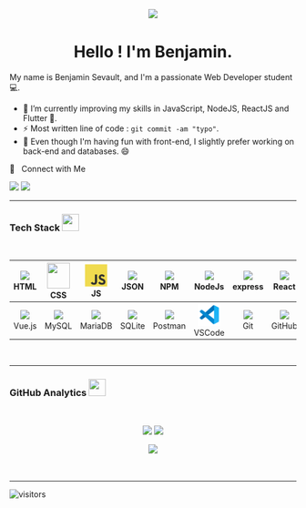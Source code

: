 
<p  align="center"><img src="https://raw.githubusercontent.com/abhisheknaiidu/abhisheknaiidu/master/code.gif" width="450"/></p>

<h1 align="center"> Hello ! I'm Benjamin. </h1>

My name is Benjamin Sevault, and I'm a passionate Web Developer student 💻.

- 🌱 I’m currently improving my skills in JavaScript, NodeJS, ReactJS and Flutter 📲.
- ⚡ Most written line of code : `git commit -am "typo"`.
- 🔭 Even though I'm having fun with front-end, I slightly prefer working on back-end and databases. 😄




🤝 &nbsp; Connect with Me

[<img src="https://img.shields.io/badge/linkedin-%230077B5.svg?&style=for-the-badge&logo=linkedin&logoColor=white" />](https://linkedin.com/in/benjamin-sevault/)
<a href="mailto:b.sevault@gmail.com" target="_blank"><img src="https://img.shields.io/badge/Gmail-D14836?style=for-the-badge&logo=gmail&logoColor=white" /></a>


<hr>


### Tech Stack <img src="https://media.giphy.com/media/QssGEmpkyEOhBCb7e1/giphy.gif" width="30px" height="30px">
<br>

| <img src="https://www.vectorlogo.zone/logos/w3_html5/w3_html5-icon.svg" width="40"><br>HTML | <img src="https://www.vectorlogo.zone/logos/w3_css/w3_css-icon.svg" width="40" height="45"/><br>CSS | <img src="https://raw.githubusercontent.com/devicons/devicon/master/icons/javascript/javascript-original.svg" width="40"><br>JS | <img src="https://www.vectorlogo.zone/logos/json/json-icon.svg" width="40"><br>JSON | <img src="https://www.vectorlogo.zone/logos/npmjs/npmjs-icon.svg" width="40"><br>NPM | <img src="https://www.vectorlogo.zone/logos/nodejs/nodejs-icon.svg" width="40"><br>NodeJs | <img src="https://www.vectorlogo.zone/logos/expressjs/expressjs-icon.svg" width="40"><br>express | <img src="https://www.vectorlogo.zone/logos/reactjs/reactjs-icon.svg" width="40"><br>React |
|:-:|:-:|:-:|:-:|:-:|:-:|:-:|:-:|
| <img src="https://www.vectorlogo.zone/logos/vuejs/vuejs-icon.svg" width="40"><br>Vue.js | <img src="https://www.vectorlogo.zone/logos/mysql/mysql-icon.svg" width="40"><br>MySQL | <img src="https://www.vectorlogo.zone/logos/mariadb/mariadb-icon.svg" width="40"><br>MariaDB | <img src="https://www.vectorlogo.zone/logos/sqlite/sqlite-icon.svg" width="40"><br>SQLite | <img src="https://www.vectorlogo.zone/logos/getpostman/getpostman-icon.svg" width="40"><br>Postman | <img src="https://raw.githubusercontent.com/BSevault/BSevault/main/VSCode_logo.svg" width="40"><br>VSCode | <img src="https://www.vectorlogo.zone/logos/git-scm/git-scm-icon.svg" width="40"><br>Git | <img src="https://www.vectorlogo.zone/logos/github/github-tile.svg" width="40"><br>GitHub |

<br>
<hr>


### GitHub Analytics <img src="https://media.giphy.com/media/cj87CxfRtrUifF3Ryk/giphy.gif" width="30px" height="30px">
<br>
<p align="center"><img src="https://github-readme-stats.vercel.app/api/top-langs/?username=BSevault&layout=compact&hide=TSQL&theme=react">
<img src="https://github-readme-stats.vercel.app/api?username=BSevault&count_private=true&show_icons=true&&theme=react&layout=compact&include_all_commits=true" width="418"></p> 
<p align="center"><img src="https://github-readme-streak-stats.herokuapp.com?user=BSevault&theme=react&layout=compact"></p>


<br>
<hr>

![visitors](https://visitor-badge.laobi.icu/badge?page_id=Bsevault)

<!--
<img src="https://raw.githubusercontent.com/BSevault/BSevault/main/header_small.png">

![HTML](https://img.shields.io/badge/-HTML-080545?style=flat&logo=HTML5)&nbsp;
![CSS](https://img.shields.io/badge/-CSS-080545?style=flat&logo=CSS3&logoColor=1572B6)&nbsp;
![JavaScript](https://img.shields.io/badge/-JavaScript-080545?style=flat&logo=javascript)&nbsp;
![JSON](https://img.shields.io/badge/-JSON-080545?style=flat&logo=json&logoColor=000000)&nbsp;
![NPM](https://img.shields.io/badge/-Npm-080545?style=flat&logo=npm)&nbsp;
![Node.js](https://img.shields.io/badge/-Node.js-080545?style=flat&logo=node.js&logoColor=339933)&nbsp;
![Express.js](https://img.shields.io/badge/-Express-080545?style=flat&logo=express&logoColor=000000)&nbsp;
![React.js](https://img.shields.io/badge/-React-080545?style=flat&logo=react&logoColor=61dafb)&nbsp;
<br>
![MySQL](https://img.shields.io/badge/-MySQL-080545?style=flat&logo=mysql&logoColor=F29111)&nbsp;
![MariaDB](https://img.shields.io/badge/-MariaDB-080545?style=flat&logo=mariadb&logoColor=ffffff)&nbsp;
![Java](https://img.shields.io/badge/-Java-080545?style=flat&logo=Java&logoColor=FFA518)&nbsp;
![C](https://img.shields.io/badge/-C-080545?style=flat&logo=C&logoColor=A8B9CC)&nbsp;
![Git](https://img.shields.io/badge/-Git-080545?style=flat&logo=git)&nbsp;
![GitHub](https://img.shields.io/badge/-GitHub-080545?style=flat&logo=github)&nbsp;
![Postman](https://img.shields.io/badge/-Postman-080545?style=flat&logo=postman&logoColor=ff6c37)&nbsp;
![Visual Studio Code](https://img.shields.io/badge/-VS%20Code-080545?style=flat&logo=visual-studio-code&logoColor=007ACC)&nbsp;



**BSevault/BSevault** is a ✨ _special_ ✨ repository because its `README.md` (this file) appears on your GitHub profile.

Here are some ideas to get you started:

- 🔭 I’m currently working on ...
- 🌱 I’m currently learning ...
- 👯 I’m looking to collaborate on ...
- 🤔 I’m looking for help with ...
- 💬 Ask me about ...
- 📫 How to reach me: ...
- 😄 Pronouns: ...
- ⚡ Fun fact: ...




![Python](https://img.shields.io/badge/-Python-037AFC?style=flat&logo=python)&nbsp;
![JavaScript](https://img.shields.io/badge/-JavaScript-037AFC?style=flat&logo=javascript)&nbsp;
![PHP](https://img.shields.io/badge/-PHP-037AFC?style=flat&logo=php&logoColor=777BB4)&nbsp;
![Django](https://img.shields.io/badge/-Django-037AFC?style=flat&logo=django&logoColor=092E20)&nbsp;
![Flask](https://img.shields.io/badge/-Flask-037AFC?style=flat&logo=flask)&nbsp;
![Dart](https://img.shields.io/badge/-Dart-037AFC?style=flat&logo=dart&logoColor=1075C2)&nbsp;
![Laravel](https://img.shields.io/badge/-Laravel-037AFC?style=flat&logo=laravel&logoColor=FF2D20)&nbsp;
![Java](https://img.shields.io/badge/-Java-037AFC?style=flat&logo=Java&logoColor=FFA518)&nbsp;
![C](https://img.shields.io/badge/-C-037AFC?style=flat&logo=C&logoColor=A8B9CC)&nbsp;
![C++](https://img.shields.io/badge/-C++-037AFC?style=flat&logo=C%2B%2B&logoColor=00599C)&nbsp;
![Flutter](https://img.shields.io/badge/-Flutter-037AFC?style=flat&logo=flutter&logoColor=02569B)&nbsp;
![Bootstrap](https://img.shields.io/badge/-Bootstrap-037AFC?style=flat&logo=bootstrap&logoColor=563D7C)&nbsp;
![HTML](https://img.shields.io/badge/-HTML-037AFC?style=flat&logo=HTML5)&nbsp;
![CSS](https://img.shields.io/badge/-CSS-037AFC?style=flat&logo=CSS3&logoColor=1572B6)&nbsp;
![JSON](https://img.shields.io/badge/-JSON-037AFC?style=flat&logo=json&logoColor=000000)&nbsp;
![Node.js](https://img.shields.io/badge/-Node.js-037AFC?style=flat&logo=node.js&logoColor=339933)&nbsp;
![Git](https://img.shields.io/badge/-Git-037AFC?style=flat&logo=git)&nbsp;
![GitHub](https://img.shields.io/badge/-GitHub-037AFC?style=flat&logo=github)&nbsp;
![Markdown](https://img.shields.io/badge/-Markdown-037AFC?style=flat&logo=markdown)&nbsp;
![Visual Studio Code](https://img.shields.io/badge/-Visual%20Studio%20Code-037AFC?style=flat&logo=visual-studio-code&logoColor=007ACC)&nbsp;
![Sublime Text](https://img.shields.io/badge/-Sublime%20Text-037AFC?style=flat&logo=sublime-text&logoColor=FF9800)&nbsp;
![Android Studio](https://img.shields.io/badge/-Android%20Studio-037AFC?style=flat&logo=android-studio&logoColor=3DDC84)&nbsp;
![Jupyter Notebook](https://img.shields.io/badge/-Jupyter%20Notebook-037AFC?style=flat&logo=jupyter&logoColor=F37626)&nbsp;
![Google Colab](https://img.shields.io/badge/-Google%20Colab-037AFC?style=flat&logo=google-colab&logoColor=F9AB00)&nbsp;
![Keras](https://img.shields.io/badge/-Keras-037AFC?style=flat&logo=keras&logoColor=D00000)&nbsp;
![OpenCV](https://img.shields.io/badge/-OpenCV-037AFC?style=flat&logo=opencv&logoColor=5C3EE8)&nbsp;
![PostgreSQL](https://img.shields.io/badge/-PostgreSQL-037AFC?style=flat&logo=postgresql&logoColor=336791)&nbsp;
![Apache Kafka](https://img.shields.io/badge/-Apache%20Kafka-037AFC?style=flat&logo=apache-kafka&logoColor=231F20)&nbsp;
![MySQL](https://img.shields.io/badge/-MySQL-037AFC?style=flat&logo=mysql&logoColor=4479A1)&nbsp;
![Firebase](https://img.shields.io/badge/-Firebase-037AFC?style=flat&logo=firebase&logoColor=FFCA28)&nbsp;
![Tensorflow](https://img.shields.io/badge/-Tensorflow-037AFC?style=flat&logo=tensorflow&logoColor=FF6F00)&nbsp;
![Arduino](https://img.shields.io/badge/-Arduino-037AFC?style=flat&logo=arduino&logoColor=00979D)&nbsp;
![Latex](https://img.shields.io/badge/-Latex-037AFC?style=flat&logo=latex&logoColor=008080)&nbsp;

-->
